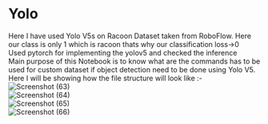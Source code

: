# Yolo
Here I have used Yolo V5s on Racoon Dataset taken from RoboFlow. Here our class is only 1 which is racoon thats why our classification loss->0<br>
Used pytorch for implementing the yolov5 and checked the inference<br>
Main purpose of this Notebook is to know what are the commands has to be used for custom dataset if object detection need to be done using Yolo V5. <br>
Here I will be showing how the file structure will look like :-<br>
![Screenshot (63)](https://user-images.githubusercontent.com/40769717/125650103-44691b0b-2b62-401b-bea8-573c85579aa5.png) <br>
![Screenshot (64)](https://user-images.githubusercontent.com/40769717/125650126-855fce79-6fe6-419f-87fb-7a942c644851.png) <br>
![Screenshot (65)](https://user-images.githubusercontent.com/40769717/125650140-465c4c14-dc6c-43a1-a73a-7118484cd37c.png) <br>
![Screenshot (66)](https://user-images.githubusercontent.com/40769717/125649933-2b2efd3a-415a-4984-9645-308ce44027b1.png)
